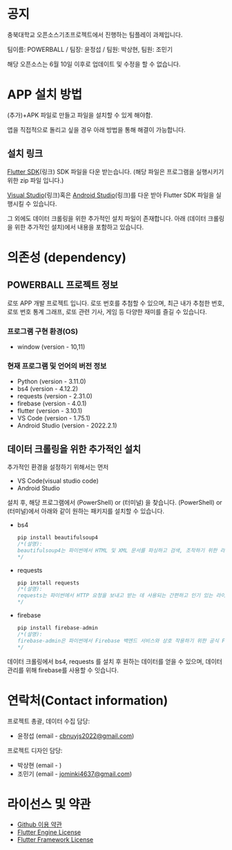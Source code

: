 # 공지
충북대학교 오픈소스기초프로젝트에서 진행하는 팀플레이 과제입니다.

팀이름: POWERBALL / 팀장: 윤정섭 / 팀원: 박상현, 팀원: 조민기

해당 오픈소스는 6월 10일 이후로 업데이트 및 수정을 할 수 없습니다.

# APP 설치 방법 

(추가)+APK 파일로 만들고 파일을 설치할 수 있게 해야함.


앱을 직접적으로 돌리고 싶을 경우 아래 방법을 통해 해결이 가능합니다.



## 설치 링크
[Flutter SDK](https://docs.flutter.dev/get-started/install/windows)(링크) SDK 파일을 다운 받는습니다. (해당 파일은 프로그램을 실행시키기 위한 zip 파일 입니다.) 

[Visual Studio](https://code.visualstudio.com/Download)(링크)혹은 [Android Studio](https://developer.android.com/studio)(링크)를 다운 받아 Flutter SDK 파일을 실행시킬 수 있습니다.

그 외에도 데이터 크롤링을 위한 추가적인 설치 파일이 존재합니다. 아래 (데이터 크롤링을 위한 추가적인 설치)에서 내용을 포함하고 있습니다.

# 의존성 (dependency)

## POWERBALL 프로젝트 정보

로또 APP 개발 프로젝트 입니다. 로또 번호를 추첨할 수 있으며, 최근 내가 추첨한 번호, 로또 번호 통계 그래프, 로또 관련 기사, 게임 등 다양한 재미를 즐길 수 있습니다. 


### 프로그램 구현 환경(OS)
- window (version - 10,11)

### 현재 프로그램 및 언어의 버전 정보
- Python (version - 3.11.0)
- bs4 (version - 4.12.2)
- requests (version - 2.31.0)
- firebase (version - 4.0.1)
- flutter (version - 3.10.1)
- VS Code (version - 1.75.1)
- Android Studio (version - 2022.2.1)

## 데이터 크롤링을 위한 추가적인 설치

추가적인 환경을 설정하기 위해서는 먼저 
* VS Code(visual studio code)
* Android Studio

설치 후, 해당 프로그램에서 (PowerShell) or (터미널) 을 찾습니다.
(PowerShell) or (터미널)에서 아래와 같이 원하는 패키지를 설치할 수 있습니다.

* bs4 
    ```c
    pip install beautifulsoup4
    /*(설명):
    beautifulsoup4는 파이썬에서 HTML 및 XML 문서를 파싱하고 검색, 조작하기 위한 라이브러리입니다. HTML 또는 XML 형식의 문서에서 데이터를 추출하거나 원하는 요소를 탐색하는 등 다양한 웹 스크래핑 작업에 사용됩니다. 웹 페이지 크롤링이나 데이터 마이닝과 같은 작업에서 유용하게 활용될 수 있습니다.
    */
    ```

* requests
    ```c
    pip install requests
    /*(설명):
    requests는 파이썬에서 HTTP 요청을 보내고 받는 데 사용되는 간편하고 인기 있는 라이브러리입니다. requests를 사용하면 웹 페이지에 GET, POST, PUT, DELETE 등의 HTTP 요청을 보내고, 응답을 받아오며, 쿠키, 세션 관리 등을 처리할 수 있습니다. HTTP 클라이언트를 구현하는 데 편리한 기능을 제공합니다.
    */
    ```

* firebase
    ```c
    pip install firebase-admin
    /*(설명):
    firebase-admin은 파이썬에서 Firebase 백엔드 서비스와 상호 작용하기 위한 공식 Firebase Admin SDK입니다. Firebase의 다양한 기능에 접근하고 관리할 수 있는 API를 제공하여 사용자 관리, 데이터베이스 연동, 푸시 알림 등을 처리할 수 있습니다.
    */
    ```

 데이터 크롤링에서 bs4, requests 를 설치 후 원하는 데이터를 얻을 수 있으며, 데이터 관리를 위해 firebase를 사용할 수 잇습니다.


# 연락처(Contact information)
프로젝트 총괄, 데이터 수집 담당: 
 * 윤정섭 (email - cbnuyjs2022@gmail.com)

프로젝트 디자인 담당:
 * 박상현 (email - )
 * 조민기 (email - jominki4637@gmail.com)

# 라이선스 및 약관
 * [Github 이용 약관](https://docs.github.com/en/site-policy/github-terms/github-terms-of-service)
 * [Flutter Engine License](https://github.com/flutter/flutter/blob/master/LICENSE)
 * [Flutter Framework License](https://github.com/flutter/flutter/blob/master/LICENSE)
